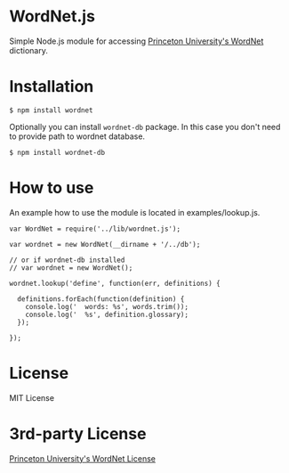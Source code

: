 # WordNet.js

Simple Node.js module for accessing [Princeton University's WordNet](http://wordnet.princeton.edu/) dictionary.

# Installation

    $ npm install wordnet

Optionally you can install `wordnet-db` package.
In this case you don't need to provide path to wordnet database.

    $ npm install wordnet-db
    
# How to use

An example how to use the module is located in examples/lookup.js.

    var WordNet = require('../lib/wordnet.js');

    var wordnet = new WordNet(__dirname + '/../db');

    // or if wordnet-db installed
    // var wordnet = new WordNet();

    wordnet.lookup('define', function(err, definitions) {
    
      definitions.forEach(function(definition) {
        console.log('  words: %s', words.trim());
        console.log('  %s', definition.glossary);
      });
    
    });

# License

MIT License

# 3rd-party License

[Princeton University's WordNet License](http://wordnet.princeton.edu/wordnet/license/)
